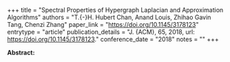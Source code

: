 +++
title = "Spectral Properties of Hypergraph Laplacian and Approximation Algorithms"
authors = "T.{-}H. Hubert Chan, Anand Louis, Zhihao Gavin Tang, Chenzi Zhang"
paper_link = "https://doi.org/10.1145/3178123"
entrytype = "article"
publication_details = "J. {ACM}, 65, 2018, url: <a href='https://doi.org/10.1145/3178123' target='_blank'>https://doi.org/10.1145/3178123</a>."
conference_date = "2018"
notes = ""
+++

<b>Abstract:</b>
